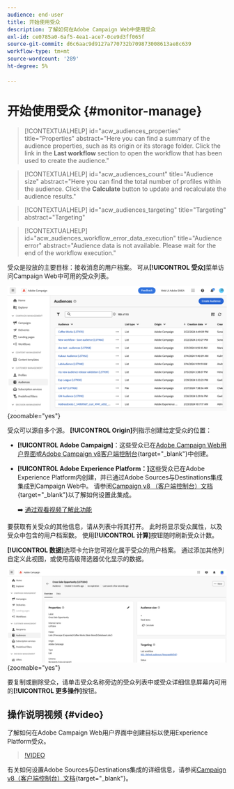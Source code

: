 ```yaml
---
audience: end-user
title: 开始使用受众
description: 了解如何在Adobe Campaign Web中使用受众
exl-id: ce0785a0-6af5-4ea1-ace7-0ce9d3ff065f
source-git-commit: d6c6aac9d9127a770732b709873008613ae8c639
workflow-type: tm+mt
source-wordcount: '289'
ht-degree: 5%

---
```


# 开始使用受众 {#monitor-manage}

>[!CONTEXTUALHELP]
>id="acw_audiences_properties"
>title="Properties"
>abstract="Here you can find a summary of the audience properties, such as its origin or its storage folder. Click the link in the **Last workflow** section to open the workflow that has been used to create the audience."

>[!CONTEXTUALHELP]
>id="acw_audiences_count"
>title="Audience size"
>abstract="Here you can find the total number of profiles within the audience. Click the **Calculate** button to update and recalculate the audience results."

>[!CONTEXTUALHELP]
>id="acw_audiences_targeting"
>title="Targeting"
>abstract="Targeting"

>[!CONTEXTUALHELP]
>id="acw_audiences_workflow_error_data_execution"
>title="Audience error"
>abstract="Audience data is not available. Please wait for the end of the workflow execution."

受众是投放的主要目标：接收消息的用户档案。 可从&#x200B;**[!UICONTROL 受众]**&#x200B;菜单访问Campaign Web中可用的受众列表。

![显示Campaign Web中可用受众列表的屏幕截图。](assets/audiences-list.png){zoomable="yes"}

受众可以源自多个源。 **[!UICONTROL Origin]**&#x200B;列指示创建给定受众的位置：

* **[!UICONTROL Adobe Campaign]**：这些受众已在[Adobe Campaign Web用户界面](create-audience.md)或[Adobe Campaign v8客户端控制台](https://experienceleague.adobe.com/docs/campaign/campaign-v8/audience/create-audiences/create-audiences.html){target="_blank"}中创建。

* **[!UICONTROL Adobe Experience Platform：]**&#x200B;这些受众已在Adobe Experience Platform内创建，并已通过Adobe Sources与Destinations集成集成到Campaign Web中。 请参阅[Campaign v8 （客户端控制台）文档](https://experienceleague.adobe.com/docs/campaign/campaign-v8/connect/ac-aep/ac-aep.html){target="_blank"}以了解如何设置此集成。

  ➡️ [通过观看视频了解此功能](#video)

要获取有关受众的其他信息，请从列表中将其打开。 此时将显示受众属性，以及受众中包含的用户档案数。 使用&#x200B;**[!UICONTROL 计算]**&#x200B;按钮随时刷新受众计数。

**[!UICONTROL 数据]**&#x200B;选项卡允许您可视化属于受众的用户档案。 通过添加其他列自定义此视图，或使用高级筛选器优化显示的数据。

![显示受众详细信息（包括个人资料和自定义选项）的屏幕截图。](assets/audiences-details.png){zoomable="yes"}

要复制或删除受众，请单击受众名称旁边的受众列表中或受众详细信息屏幕内可用的&#x200B;**[!UICONTROL 更多操作]**&#x200B;按钮。

## 操作说明视频 {#video}

了解如何在Adobe Campaign Web用户界面中创建目标以使用Experience Platform受众。

>[!VIDEO](https://video.tv.adobe.com/v/3427635?quality=12)

有关如何设置Adobe Sources与Destinations集成的详细信息，请参阅[Campaign v8（客户端控制台）文档](https://experienceleague.adobe.com/docs/campaign/campaign-v8/connect/ac-aep/ac-aep.html){target="_blank"}。